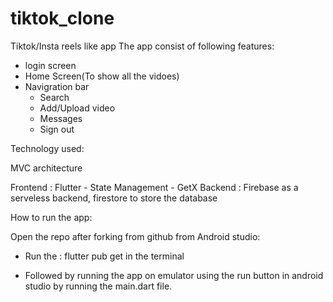 # tiktok_clone
 Tiktok/Insta reels like app
 The app consist of following features:
  - login screen
  - Home Screen(To show all the vidoes) 
  - Navigration bar
    - Search 
    - Add/Upload video
    - Messages
    - Sign out

Technology used:

MVC architecture

Frontend : Flutter 
           - State Management - GetX
Backend : Firebase as a serveless backend, firestore to store the database

How to run the app:

Open the repo after forking from github from Android studio: 
- Run the : 
  flutter pub get in the terminal

- Followed by running the app on emulator using the run button in android studio by running the main.dart file.
